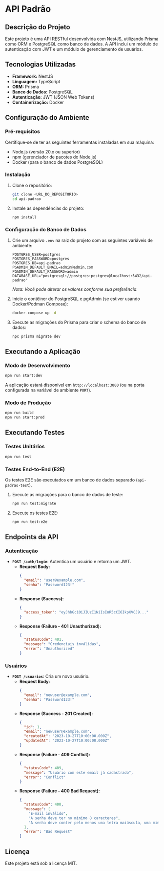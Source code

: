 # API Padrão

## Descrição do Projeto

Este projeto é uma API RESTful desenvolvida com NestJS, utilizando Prisma como ORM e PostgreSQL como banco de dados. A API inclui um módulo de autenticação com JWT e um módulo de gerenciamento de usuários.

## Tecnologias Utilizadas

*   **Framework:** NestJS
*   **Linguagem:** TypeScript
*   **ORM:** Prisma
*   **Banco de Dados:** PostgreSQL
*   **Autenticação:** JWT (JSON Web Tokens)
*   **Containerização:** Docker

## Configuração do Ambiente

### Pré-requisitos

Certifique-se de ter as seguintes ferramentas instaladas em sua máquina:

*   Node.js (versão 20.x ou superior)
*   npm (gerenciador de pacotes do Node.js)
*   Docker (para o banco de dados PostgreSQL)

### Instalação

1.  Clone o repositório:
    ```bash
    git clone <URL_DO_REPOSITORIO>
    cd api-padrao
    ```
2.  Instale as dependências do projeto:
    ```bash
    npm install
    ```

### Configuração do Banco de Dados

1.  Crie um arquivo `.env` na raiz do projeto com as seguintes variáveis de ambiente:
    ```
    POSTGRES_USER=postgres
    POSTGRES_PASSWORD=postgres
    POSTGRES_DB=api-padrao
    PGADMIN_DEFAULT_EMAIL=admin@admin.com
    PGADMIN_DEFAULT_PASSWORD=admin
    DATABASE_URL="postgresql://postgres:postgres@localhost:5432/api-padrao"
    ```
    *Nota: Você pode alterar os valores conforme sua preferência.*

2.  Inicie o contêiner do PostgreSQL e pgAdmin (se estiver usando Docker/Podman Compose):
    ```bash
    docker-compose up -d
    ```

3.  Execute as migrações do Prisma para criar o schema do banco de dados:
    ```bash
    npx prisma migrate dev
    ```

## Executando a Aplicação

### Modo de Desenvolvimento

```bash
npm run start:dev
```
A aplicação estará disponível em `http://localhost:3000` (ou na porta configurada na variável de ambiente `PORT`).

### Modo de Produção

```bash
npm run build
npm run start:prod
```

## Executando Testes

### Testes Unitários

```bash
npm run test
```

### Testes End-to-End (E2E)

Os testes E2E são executados em um banco de dados separado (`api-padrao-test`).

1.  Execute as migrações para o banco de dados de teste:
    ```bash
    npm run test:migrate
    ```
2.  Execute os testes E2E:
    ```bash
    npm run test:e2e
    ```

## Endpoints da API

### Autenticação

*   **`POST /auth/login`**: Autentica um usuário e retorna um JWT.
    *   **Request Body:**
        ```json
        {
          "email": "user@example.com",
          "senha": "Password123!"
        }
        ```
    *   **Response (Success):**
        ```json
        {
          "access_token": "eyJhbGciOiJIUzI1NiIsInR5cCI6IkpXVCJ9..."
        }
        ```
    *   **Response (Failure - 401 Unauthorized):**
        ```json
        {
          "statusCode": 401,
          "message": "Credenciais inválidas",
          "error": "Unauthorized"
        }
        ```

### Usuários

*   **`POST /usuarios`**: Cria um novo usuário.
    *   **Request Body:**
        ```json
        {
          "email": "newuser@example.com",
          "senha": "Password123!"
        }
        ```
    *   **Response (Success - 201 Created):**
        ```json
        {
          "id": 1,
          "email": "newuser@example.com",
          "createdAt": "2023-10-27T10:00:00.000Z",
          "updatedAt": "2023-10-27T10:00:00.000Z"
        }
        ```
    *   **Response (Failure - 409 Conflict):**
        ```json
        {
          "statusCode": 409,
          "message": "Usuário com este email já cadastrado",
          "error": "Conflict"
        }
        ```
    *   **Response (Failure - 400 Bad Request):**
        ```json
        {
          "statusCode": 400,
          "message": [
            "E-mail inválido",
            "A senha deve ter no mínimo 8 caracteres",
            "A senha deve conter pelo menos uma letra maiúscula, uma minúscula, um número ou um caractere especial"
          ],
          "error": "Bad Request"
        }
        ```

## Licença

Este projeto está sob a licença MIT.